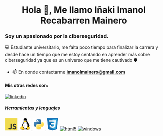 <h1 align="center">Hola 👋, Me llamo Iñaki Imanol Recabarren Mainero</h1>

<h3 aling="center">Soy un apasionado por la ciberseguridad.</h3>

<p> 💻 Estudiante universitario, me falta poco tiempo para finalizar la carrera y desde hace un tiempo que me estoy centando en aprender más sobre ciberseguridad ya que es un universo que me tiene cautivado 🛡️<p/>

- 📫 En donde contactarme **imanolmainero@gmail.com**

<h4 aling="left">Mis otras redes son:</h4>
<p aling="left">
<a href="https://linkedin.com/in/iñakirecabarren" target="blank"> <img src="https://cdn.jsdelivr.net/gh/devicons/devicon/icons/linkedin/linkedin-original.svg" alt="linkedin" width="40" height="40" /> </a>
</p>

<h5 aling="left">Herramientas y lenguajes</h5>

<p aling="left"><a href="https://developer.mozilla.org/en-US/docs/Web/JavaScript "target="_blank" rel="noreferrer"> <img src="https://raw.githubusercontent.com/devicons/devicon/master/icons/javascript/javascript-original.svg" alt="javascript" width="40" height="40"/> </a> <a href="https://www.linux.org/" target="_blank" rel="noreferrer"> <img src="https://raw.githubusercontent.com/devicons/devicon/master/icons/linux/linux-original.svg" alt="linux" width="40" height="40"/> </a> <a href="https://www.python.org" target="_blank" rel="noreferrer"> <img src="https://raw.githubusercontent.com/devicons/devicon/master/icons/python/python-original.svg" alt="python" width="40" height="40"</a>
<a href="https://www.w3.org/Style/CSS/"><img src= "https://raw.githubusercontent.com/izumin5210/emojipack-for-devicon/master/png/css3.png" alt="css3" width="40" heigth="40">
<a href="https://www.w3.org/html/"> <img src="https://cdn.jsdelivr.net/gh/devicons/devicon/icons/html5/html5-original.svg" alt="html5" width="40" heigth="40"/>
<a href="https://www.microsoft.com/ru-ru/software-download/windows10"> <img src="https://cdn.jsdelivr.net/gh/devicons/devicon/icons/windows8/windows8-original.svg" alt="windows" width="40" heigth="40" /></a> 
  </p>
